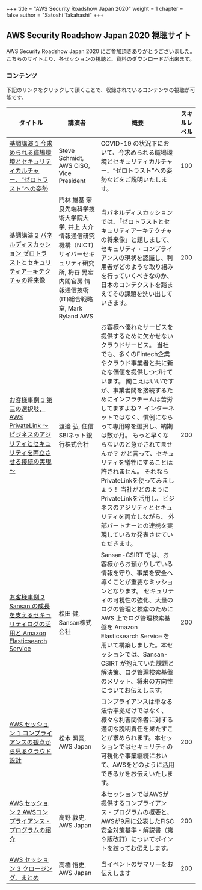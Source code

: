 +++
title = "AWS Security Roadshow Japan 2020"
weight = 1
chapter = false
author = "Satoshi Takahashi"
+++

## AWS Security Roadshow Japan 2020 視聴サイト

AWS Security Roadshow Japan 2020 にご参加頂きありがとうございました。  
こちらのサイトより、各セッションの視聴と、資料のダウンロードが出来ます。


### コンテンツ

下記のリンクをクリックして頂くことで、収録されているコンテンツの視聴が可能です。

|タイトル|講演者|概要|スキルレベル|
|-----|-----|-----|-----|
|[基調講演 1 今求められる職場環境とセキュリティカルチャー、“ゼロトラスト”への姿勢](/workshops/keynote1)|Steve Schmidt, AWS CISO, Vice President|COVID-19 の状況下において、今求められる職場環境とセキュリティカルチャー、“ゼロトラスト”への姿勢などをご説明いたします。|100| 
|[基調講演 2 パネルディスカッション ゼロトラストとセキュリティアーキテクチャの将来像](/workshops/keynote2/)|門林 雄基 奈良先端科学技術大学院大学, 井上 大介 情報通信研究機構（NICT) サイバーセキュリティ研究所, 梅谷 晃宏 内閣官房 情報通信技術(IT)総合戦略室, Mark Ryland AWS|当パネルディスカッションでは、「ゼロトラストとセキュリティアーキテクチャの将来像」と題しまして、セキュリティ・コンプライアンスの現状を認識し、利用者がどのような取り組みを行っていくべきなのか、日本のコンテクストを踏まえてその課題を洗い出していきます。|200|
|[お客様事例 1 第三の選択肢、AWS PrivateLink ～ビジネスのアジリティとセキュリティを両立させる接続の実現～](/workshops/customersession1/)|渡邊 弘, 住信SBIネット銀行株式会社|お客様へ優れたサービスを提供するために欠かせないクラウドサービス。 当社でも、多くのFintech企業やクラウド事業者と共に新たな価値を提供しつづけています。 聞こえはいいですが、事業者間を接続するためにインフラチームは苦労してますよね？ インターネットではなく、慣例にならって専用線を選択し、納期は数か月。 もっと早くならないのと急かされてませんか？ かと言って、セキュリティを犠牲にすることは許されません。 それならPrivateLinkを使ってみましょう！ 当社がどのようにPrivateLinkを活用し、ビジネスのアジリティとセキュリティを両立しながら、 外部パートナーとの連携を実現しているか発表させていただきます。|200|
|[お客様事例 2 Sansan の成長を支えるセキュリティログの活用と Amazon Elasticsearch Service](/workshops/customersession2)|松田 健, Sansan株式会社|Sansan-CSIRT では、お客様からお預かりしている情報を守り、事業を安全へ導くことが重要なミッションとなります。 セキュリティの可視性の強化、大量のログの管理と検索のために AWS 上でログ管理検索基盤を Amazon Elasticsearch Service を用いて構築しました。本セッションでは、Sansan-CSIRT が抱えていた課題と解決策、ログ管理検索基盤のメリット、将来の方向性についてお伝えします。|200|
|[AWS セッション 1 コンプライアンスの観点から見るクラウド設計](/workshops/awssession1)|松本 照吾, AWS Japan|コンプライアンスは単なる法令準拠だけではなく、様々な利害関係者に対する適切な説明責任を果たすことが求められます。本セッションではセキュリティの可視化や事業継続において、AWSをどのように活用できるかをお伝えいたします。|200|
|[AWS セッション 2 AWSコンプライアンス・プログラムの紹介](/workshops/awssession2)|高野 敦史, AWS Japan|本セッションではAWSが提供するコンプライアンス・プログラムの概要と、AWSが9月に公表したFISC安全対策基準・解説書（第９版改訂）についてポイントを絞ってお伝えします。|200|
|[AWS セッション 3 クロージング、まとめ](/workshops/awssession3)|高橋 悟史, AWS Japan|当イベントのサマリーをお伝えします|200|

